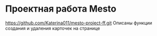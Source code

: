 # Проектная работа Mesto

https://github.com/Katerina011/mesto-project-ff.git
Описаны функции создания и удаления карточек на странице